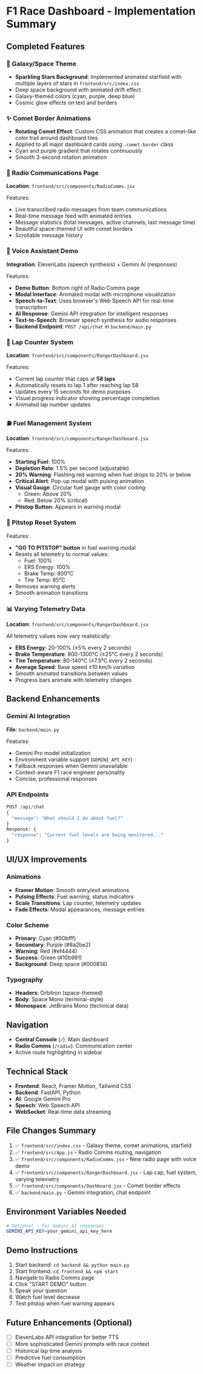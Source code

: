 # F1 Race Dashboard - Implementation Summary

## Completed Features

### 🌌 Galaxy/Space Theme
- **Sparkling Stars Background**: Implemented animated starfield with multiple layers of stars in `frontend/src/index.css`
- Deep space background with animated drift effect
- Galaxy-themed colors (cyan, purple, deep blue)
- Cosmic glow effects on text and borders

### ✨ Comet Border Animations
- **Rotating Comet Effect**: Custom CSS animation that creates a comet-like color trail around dashboard tiles
- Applied to all major dashboard cards using `.comet-border` class
- Cyan and purple gradient that rotates continuously
- Smooth 3-second rotation animation

### 📡 Radio Communications Page
**Location**: `frontend/src/components/RadioComms.jsx`

Features:
- Live transcribed radio messages from team communications
- Real-time message feed with animated entries
- Message statistics (total messages, active channels, last message time)
- Beautiful space-themed UI with comet borders
- Scrollable message history

### 🎤 Voice Assistant Demo
**Integration**: ElevenLabs (speech synthesis) + Gemini AI (responses)

Features:
- **Demo Button**: Bottom right of Radio Comms page
- **Modal Interface**: Animated modal with microphone visualization
- **Speech-to-Text**: Uses browser's Web Speech API for real-time transcription
- **AI Response**: Gemini API integration for intelligent responses
- **Text-to-Speech**: Browser speech synthesis for audio responses
- **Backend Endpoint**: `POST /api/chat` in `backend/main.py`

### 🏁 Lap Counter System
**Location**: `frontend/src/components/RangerDashboard.jsx`

Features:
- Current lap counter that caps at **58 laps**
- Automatically resets to lap 1 after reaching lap 58
- Updates every 15 seconds for demo purposes
- Visual progress indicator showing percentage completion
- Animated lap number updates

### ⛽ Fuel Management System
**Location**: `frontend/src/components/RangerDashboard.jsx`

Features:
- **Starting Fuel**: 100%
- **Depletion Rate**: 1.5% per second (adjustable)
- **20% Warning**: Flashing red warning when fuel drops to 20% or below
- **Critical Alert**: Pop-up modal with pulsing animation
- **Visual Gauge**: Circular fuel gauge with color coding:
  - Green: Above 20%
  - Red: Below 20% (critical)
- **Pitstop Button**: Appears in warning modal

### 🔧 Pitstop Reset System
Features:
- **"GO TO PITSTOP" button** in fuel warning modal
- Resets all telemetry to normal values:
  - Fuel: 100%
  - ERS Energy: 100%
  - Brake Temp: 800°C
  - Tire Temp: 85°C
- Removes warning alerts
- Smooth animation transitions

### 📊 Varying Telemetry Data
**Location**: `frontend/src/components/RangerDashboard.jsx`

All telemetry values now vary realistically:
- **ERS Energy**: 20-100% (±5% every 2 seconds)
- **Brake Temperature**: 800-1300°C (±25°C every 2 seconds)
- **Tire Temperature**: 80-140°C (±7.5°C every 2 seconds)
- **Average Speed**: Base speed ±10 km/h variation
- Smooth animated transitions between values
- Progress bars animate with telemetry changes

## Backend Enhancements

### Gemini AI Integration
**File**: `backend/main.py`

Features:
- Gemini Pro model initialization
- Environment variable support (`GEMINI_API_KEY`)
- Fallback responses when Gemini unavailable
- Context-aware F1 race engineer personality
- Concise, professional responses

### API Endpoints
```python
POST /api/chat
{
  "message": "What should I do about fuel?"
}
Response: {
  "response": "Current fuel levels are being monitored..."
}
```

## UI/UX Improvements

### Animations
- **Framer Motion**: Smooth entry/exit animations
- **Pulsing Effects**: Fuel warning, status indicators
- **Scale Transitions**: Lap counter, telemetry updates
- **Fade Effects**: Modal appearances, message entries

### Color Scheme
- **Primary**: Cyan (#00bfff)
- **Secondary**: Purple (#8a2be2)
- **Warning**: Red (#ef4444)
- **Success**: Green (#10b981)
- **Background**: Deep space (#000814)

### Typography
- **Headers**: Orbitron (space-themed)
- **Body**: Space Mono (terminal-style)
- **Monospace**: JetBrains Mono (technical data)

## Navigation
- **Central Console** (`/`): Main dashboard
- **Radio Comms** (`/radio`): Communication center
- Active route highlighting in sidebar

## Technical Stack
- **Frontend**: React, Framer Motion, Tailwind CSS
- **Backend**: FastAPI, Python
- **AI**: Google Gemini Pro
- **Speech**: Web Speech API
- **WebSocket**: Real-time data streaming

## File Changes Summary
1. ✅ `frontend/src/index.css` - Galaxy theme, comet animations, starfield
2. ✅ `frontend/src/App.js` - Radio Comms routing, navigation
3. ✅ `frontend/src/components/RadioComms.jsx` - New radio page with voice demo
4. ✅ `frontend/src/components/RangerDashboard.jsx` - Lap cap, fuel system, varying telemetry
5. ✅ `frontend/src/components/Dashboard.jsx` - Comet border effects
6. ✅ `backend/main.py` - Gemini integration, chat endpoint

## Environment Variables Needed
```bash
# Optional - for Gemini AI responses
GEMINI_API_KEY=your_gemini_api_key_here
```

## Demo Instructions
1. Start backend: `cd backend && python main.py`
2. Start frontend: `cd frontend && npm start`
3. Navigate to Radio Comms page
4. Click "START DEMO" button
5. Speak your question
6. Watch fuel level decrease
7. Test pitstop when fuel warning appears

## Future Enhancements (Optional)
- [ ] ElevenLabs API integration for better TTS
- [ ] More sophisticated Gemini prompts with race context
- [ ] Historical lap time analysis
- [ ] Predictive fuel consumption
- [ ] Weather impact on strategy
